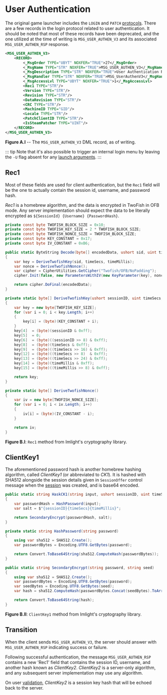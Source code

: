 # User Authentication
The original game launcher includes the `LOGIN` and `PATCH` [protocols](../systems/dml/protocols.md). There are a few records in the login protocol related to user authentication. It should be noted that most of these records have been deprecated, and the one utilized at the time of writing is `MSG_USER_AUTHEN_V3` and its associated `MSG_USER_AUTHEN_RSP` response.

```xml
<MSG_USER_AUTHEN_V3>
    <RECORD>
        <_MsgOrder TYPE="UBYT" NOXFER="TRUE">27</_MsgOrder>
        <_MsgName TYPE="STR" NOXFER="TRUE">MSG_USER_AUTHEN_V3</_MsgName>
        <_MsgDescription TYPE="STR" NOXFER="TRUE">User Authentication Request Message.</_MsgDescription>
        <_MsgHandler TYPE="STR" NOXFER="TRUE">MSG_UserAuthenV3</_MsgHandler>
        <_MsgAccessLvl TYPE="UBYT" NOXFER="TRUE">1</_MsgAccessLvl>
        <Rec1 TYPE="STR"/>
        <Version TYPE="STR"/>
        <Revision TYPE="STR"/>
        <DataRevision TYPE="STR"/>
        <CRC TYPE="STR"/>
        <MachineID TYPE="GID"/>
        <Locale TYPE="STR"/>
        <PatchClientID TYPE="STR"/>
        <IsSteamPatcher TYPE="UINT"/>
    </RECORD>
</MSG_USER_AUTHEN_V3>
```
__Figure A.I__ -- The `MSG_USER_AUTHEN_V3` DML record, as of writing.

::: tip
Note that it's also possible to trigger an internal login menu by leaving the `-U` flag absent for any [launch arguments](../launchargs.md).
:::

## Rec1
Most of these fields are used for client authentication, but the `Rec1` field will be the one to actually contain the session id, username, and password hash.

_Rec1_ is a homebrew algorithm, and the data is encrypted in TwoFish in OFB mode. Any server implementation should expect the data to be literally encrypted as `${SessionId} {Username} {PasswordHash}`.

```csharp
private const byte TWOFISH_BLOCK_SIZE = 0x10;
private const byte TWOFISH_KEY_SIZE = 2 * TWOFISH_BLOCK_SIZE;
private const byte TWOFISH_NONCE_SIZE = TWOFISH_BLOCK_SIZE;
private const byte KEY_CONSTANT = 0x17;
private const byte IV_CONSTANT = 0xB6;

public static ByteString Decode(byte[] encodedData, ushort sid, uint timeSecs, uint timeMillis)
{
    var key = DeriveTwofishKey(sid, timeSecs, timeMillis);
    var nonce = DeriveTwofishNonce();
    var cipher = CipherUtilities.GetCipher("Twofish/OFB/NoPadding");
    cipher.Init(false, new ParametersWithIV(new KeyParameter(key), nonce));

    return cipher.DoFinal(encodedData);
}

private static byte[] DeriveTwofishKey(ushort sessionID, uint timeSecs, uint timeMillis)
{
    var key = new byte[TWOFISH_KEY_SIZE];
    for (var i = 0; i < key.Length; i++)
    {
        key[i] = (byte)(KEY_CONSTANT + i);
    }
    key[4]  = (byte)(sessionID & 0xff);
    key[5]  = 0;
    key[6]  = (byte)((sessionID >> 8) & 0xff);
    key[8]  = (byte)(timeSecs & 0xff);
    key[9]  = (byte)((timeSecs >> 16) & 0xff);
    key[12] = (byte)((timeSecs >> 8)  & 0xff);
    key[13] = (byte)((timeSecs >> 24) & 0xff);
    key[14] = (byte)(timeMillis & 0xff);
    key[15] = (byte)((timeMillis >> 8) & 0xff);

    return key;
}

private static byte[] DeriveTwofishNonce()
{
    var iv = new byte[TWOFISH_NONCE_SIZE];
    for (var i = 0; i < iv.Length; i++)
    {
        iv[i] = (byte)(IV_CONSTANT - i);
    }

    return iv;
}
```
__Figure B.I__: `Rec1` method from Imlight's cryptography library.

## ClientKey1
The aforementioned password hash is another homebrew hashing algorithm, called _ClientKey1_ (or abbreviated to _CK1_). It is hashed with SHA512 alongside the session details given in `SessionOffer` control message when the [session](../kinp/session.md) was created, and is base64 encoded.
```csharp
public static string HaskCK1(string input, ushort sessionID, uint timeSecs, uint timeMillis)
{
    var passwordHash = HashPassword(input);
    var salt = $"{sessionID}{timeSecs}{timeMillis}";

    return SecondaryEncrypt(passwordHash, salt);
}

private static string HashPassword(string password)
{
    using var sha512 = SHA512.Create();
    var passwordBytes = Encoding.UTF8.GetBytes(password);

    return Convert.ToBase64String(sha512.ComputeHash(passwordBytes));
}

public static string SecondaryEncrypt(string password, string seed)
{
    using var sha512 = SHA512.Create();
    var passwordBytes = Encoding.UTF8.GetBytes(password);
    var seedBytes = Encoding.UTF8.GetBytes(seed);
    var hash = sha512.ComputeHash(passwordBytes.Concat(seedBytes).ToArray());

    return Convert.ToBase64String(hash);
}
```
__Figure B.II__: `ClientKey1` method from Imlight's cryptography library.

## Transition
When the client sends `MSG_USER_AUTHEN_V3`, the server should answer with `MSG_USER_AUTHEN_RSP` indicating success or failure.

Following successful authentication, the message `MSG_USER_AUTHEN_RSP` contains a new 'Rec1' field that contains the session ID, username, and another hash known as _ClientKey2_. _ClientKey2_ is a server-only algorithm, and any subsequent server implementation may use any algorithm.

On user [validation](./validation.md), _ClientKey2_ is a session key hash that will be echoed back to the server.